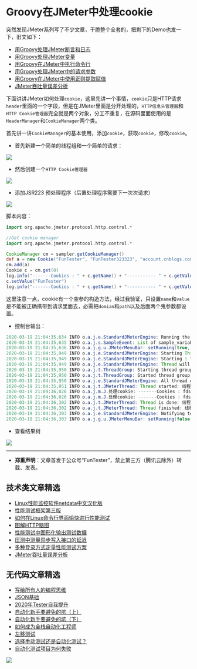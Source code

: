 # Groovy在JMeter中处理cookie

突然发现JMeter系列写了不少文章，干脆整个全套的，把剩下的Demo也发一下，旧文如下：

- [用Groovy处理JMeter断言和日志](https://mp.weixin.qq.com/s/Q4yPA4p8dZYAARZ60ZDh9w)
- [用Groovy处理JMeter变量](https://mp.weixin.qq.com/s/BxtweLrBUptM8r3LxmeM_Q)
- [用Groovy在JMeter中执行命令行](https://mp.weixin.qq.com/s/VTip7tiLpwBOr1gUoZ0n8A)
- [用Groovy处理JMeter中的请求参数](https://mp.weixin.qq.com/s/9pCUOXWpMwXR5ynvCMYJ7A)
- [用Groovy在JMeter中使用正则提取赋值](https://mp.weixin.qq.com/s/9riPpnQZCfKGscuzOOpYmQ)
- [JMeter吞吐量误差分析](https://mp.weixin.qq.com/s/jHKmFNrLmjpihnoigNNCSg)

下面讲讲JMeter如何处理`cookie`，这里先讲一个事情，`cookie`只是HTTP请求`header`里面的一个字段，但是在JMeter里面是分开处理的，`HTTP信息头管理器`和`HTTP Cookie管理器`完全就是两个对象，分工不重复，在源码里面使用的是`HeaderManager`和`CookieManager`两个类。

首先讲一讲`CookieManager`的基本使用，添加`cookie`，获取`cookie`，修改`cookie`。

* 首先新建一个简单的线程组和一个简单的请求：

![](http://pic.automancloud.com/1583240306684.jpg)

* 然后创建一个`HTTP Cookie管理器`

![](http://pic.automancloud.com/QQ20200319-210157.png)

* 添加JSR223 预处理程序（后置处理程序需要下一次次请求）

![](http://pic.automancloud.com/QQ20200303-210125.png)

脚本内容：


```Groovy
import org.apache.jmeter.protocol.http.control.*

//Get cookie manager
import org.apache.jmeter.protocol.http.control.*

CookieManager cm = sampler.getCookieManager()
def a = new Cookie("FunTester", "FunTester323323", "account.cnblogs.com", "/", false, 1557598515)
cm.add(a)
Cookie c = cm.get(0)
log.info("-------Cookies : " + c.getName() + "----------- " + c.getValue())
c.setValue("FunTester")
log.info("-------Cookies : " + c.getName() + "----------- " + c.getValue())
```

这里注意一点，cookie有一个空参的构造方法，经过我验证，只设置`name`和`value`是不能被正确携带到请求里面去，必需把`domian`和`path`以及后面两个鬼参数都设置。

* 控制台输出：

```Java
2020-03-19 21:04:35,634 INFO o.a.j.e.StandardJMeterEngine: Running the test!
2020-03-19 21:04:35,635 INFO o.a.j.s.SampleEvent: List of sample_variables: []
2020-03-19 21:04:35,636 INFO o.a.j.g.u.JMeterMenuBar: setRunning(true, *local*)
2020-03-19 21:04:35,949 INFO o.a.j.e.StandardJMeterEngine: Starting ThreadGroup: 1 : 线程组
2020-03-19 21:04:35,949 INFO o.a.j.e.StandardJMeterEngine: Starting 1 threads for group 线程组.
2020-03-19 21:04:35,949 INFO o.a.j.e.StandardJMeterEngine: Thread will continue on error
2020-03-19 21:04:35,950 INFO o.a.j.t.ThreadGroup: Starting thread group... number=1 threads=1 ramp-up=0 perThread=0.0 delayedStart=false
2020-03-19 21:04:35,950 INFO o.a.j.t.ThreadGroup: Started thread group number 1
2020-03-19 21:04:35,950 INFO o.a.j.e.StandardJMeterEngine: All thread groups have been started
2020-03-19 21:04:35,951 INFO o.a.j.t.JMeterThread: Thread started: 线程组 1-1
2020-03-19 21:04:36,026 INFO o.a.j.m.J.处理cookie: -------Cookies : fds----------- 32423
2020-03-19 21:04:36,026 INFO o.a.j.m.J.处理cookie: -------Cookies : fds----------- FunTester
2020-03-19 21:04:36,302 INFO o.a.j.t.JMeterThread: Thread is done: 线程组 1-1
2020-03-19 21:04:36,302 INFO o.a.j.t.JMeterThread: Thread finished: 线程组 1-1
2020-03-19 21:04:36,303 INFO o.a.j.e.StandardJMeterEngine: Notifying test listeners of end of test
2020-03-19 21:04:36,303 INFO o.a.j.g.u.JMeterMenuBar: setRunning(false, *local*)

```

* 查看结果树

![](http://pic.automancloud.com/QQ20200320-091015.png)


---
* **郑重声明**：文章首发于公众号“FunTester”，禁止第三方（腾讯云除外）转载、发表。

## 技术类文章精选

- [Linux性能监控软件netdata中文汉化版](https://mp.weixin.qq.com/s/fdXtK-5WwKnxjLZdyg6-nA)
- [性能测试框架第三版](https://mp.weixin.qq.com/s/Mk3PoH7oJX7baFmbeLtl_w)
- [如何在Linux命令行界面愉快进行性能测试](https://mp.weixin.qq.com/s/fwGqBe1SpA2V0lPfAOd04Q)
- [图解HTTP脑图](https://mp.weixin.qq.com/s/100Vm8FVEuXs0x6rDGTipw)
- [性能测试中图形化输出测试数据](https://mp.weixin.qq.com/s/EMvpYIsszdwBJFPIxztTvA)
- [压测中测量异步写入接口的延迟](https://mp.weixin.qq.com/s/odvK1iYgg4eRVtOOPbq15w)
- [多种登录方式定量性能测试方案](https://mp.weixin.qq.com/s/WuZ2h2rr0rNBgEvQVioacA)
- [JMeter吞吐量误差分析](https://mp.weixin.qq.com/s/jHKmFNrLmjpihnoigNNCSg)

## 无代码文章精选

- [写给所有人的编程思维](https://mp.weixin.qq.com/s/Oj33UCnYfbUgzsBzEm2GPQ)
- [JSON基础](https://mp.weixin.qq.com/s/tnQmAFfFbRloYp8J9TYurw)
- [2020年Tester自我提升](https://mp.weixin.qq.com/s/vuhUp85_6Sbg6ReAN3TTSQ)
- [自动化新手要避免的坑（上）](https://mp.weixin.qq.com/s/MjcX40heTRhEgCFhInoqYQ)
- [自动化新手要避免的坑（下）](https://mp.weixin.qq.com/s/azDUo1IO5JgkJIS9n1CMRg)
- [如何成为全栈自动化工程师](https://mp.weixin.qq.com/s/j2rQ3COFhg939KLrgKr_bg)
- [左移测试](https://mp.weixin.qq.com/s/8zXkWV4ils17hUqlXIpXSw)
- [选择手动测试还是自动化测试？](https://mp.weixin.qq.com/s/4haRrfSIp5Plgm_GN98lRA)
- [自动化测试项目为何失败](https://mp.weixin.qq.com/s/KFJXuLjjs1hii47C1BH8PA)


![](https://mmbiz.qpic.cn/mmbiz_jpg/13eN86FKXzCxr0Sa2MXpNKicZE024zJm73r4hrjticMMYViagtaSXxwsyhmRmOrdXPXfS5zB2ILHtaqNSoWGRwa8Q/640?wx_fmt=jpeg&tp=webp&wxfrom=5&wx_lazy=1&wx_co=1)